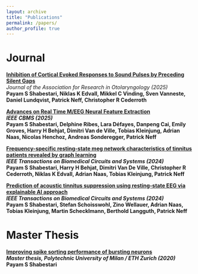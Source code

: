```yaml
---
layout: archive
title: "Publications"
permalink: /papers/
author_profile: true
---
```


# Journal 

<p>
<a href="https://link.springer.com/article/10.1007/s10162-025-00999-w">
<b>Inhibition of Cortical Evoked Responses to Sound Pulses by Preceding Silent Gaps</b></a><br>
<i>Journal of the Association for Research in Otolaryngology (2025)</i><br>
<b>Payam S Shabestari<b>, Niklas K Edvall, Mikkel C Vinding, Sven Vanneste, Daniel Lundqvist, Patrick Neff, Christopher R Cederroth
</p>

<p>
<a href="https://ieeexplore.ieee.org/document/11058809">
<b>Advances on Real Time M/EEG Neural Feature Extraction</b></a><br>
<i>IEEE CBMS (2025)</i><br>
<b>Payam S Shabestari<b>, Delphine Ribes, Lara Défayes, Danpeng Cai, Emily Groves, Harry H Behjat, Dimitri Van de Ville, Tobias Kleinjung, Adrian Naas, Nicolas Henchoz, Andreas Sonderegger, Patrick Neff
</p>

<p>
<a href="https://www.biorxiv.org/content/10.1101/2025.03.10.642147v1">
<b>Frequency-specific resting-state meg network characteristics of tinnitus patients revealed by graph learning</b></a><br>
<i>IEEE Transactions on Biomedical Circuits and Systems (2024)</i><br>
<b>Payam S Shabestari<b>, Harry H Behjat, Dimitri Van De Ville, Christopher R Cederroth, Niklas K Edvall, Adrian Naas, Tobias Kleinjung, Patrick Neff
</p>

<p>
  <a href="https://www.nature.com/articles/s41598-025-95351-w">
    <b>Prediction of acoustic tinnitus suppression using resting-state EEG via explainable AI approach</b>
  </a><br>
  <i>IEEE Transactions on Biomedical Circuits and Systems (2024)</i><br>
  <b>Payam S Shabestari</b>, Stefan Schoisswohl, Zino Wellauer, Adrian Naas, Tobias Kleinjung, Martin Schecklmann, Berthold Langguth, Patrick Neff
</p>

# Master Thesis

<p>
    <a href="https://scholar.google.com/citations?view_op=view_citation&hl=en&user=W5hHHuIAAAAJ&sortby=pubdate&citation_for_view=W5hHHuIAAAAJ:eQOLeE2rZwMC">
    <b>Improving spike sorting performance of bursting neurons</b>
    </a><br>
    <i>Master thesis, Polytechnic University of Milan / ETH Zurich (2020) </i><br>
    <b>Payam S Shabestari</b>
</p>

